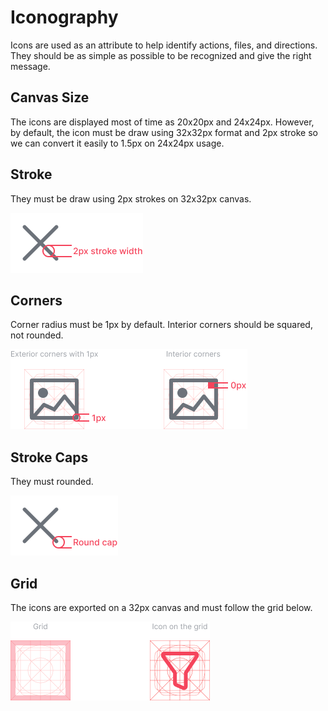 # Iconography

Icons are used as an attribute to help identify actions, files, and directions. They should be as simple as possible to be recognized and give the right message.

## Canvas Size

The icons are displayed most of time as 20x20px and 24x24px. However, by default, the icon must be draw using 32x32px format and 2px stroke so we can convert it easily to 1.5px on 24x24px usage.

## Stroke

They must be draw using 2px strokes on 32x32px canvas.

![](../../../.gitbook/assets/stroke-width.png)

## Corners

Corner radius must be 1px by default. Interior corners should be squared, not rounded.

![](../../../.gitbook/assets/corners.png)

## Stroke Caps

They must rounded.

![](../../../.gitbook/assets/stroke-caps.png)

## Grid

The icons are exported on a 32px canvas and must follow the grid below.

![](../../../.gitbook/assets/grid%20%281%29.png)

